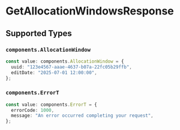 # GetAllocationWindowsResponse


## Supported Types

### `components.AllocationWindow`

```typescript
const value: components.AllocationWindow = {
  uuid: "123e4567-aaae-4637-b07a-22fc05b29ffb",
  editDate: "2025-07-01 12:00:00",
};
```

### `components.ErrorT`

```typescript
const value: components.ErrorT = {
  errorCode: 1000,
  message: "An error occurred completing your request",
};
```

